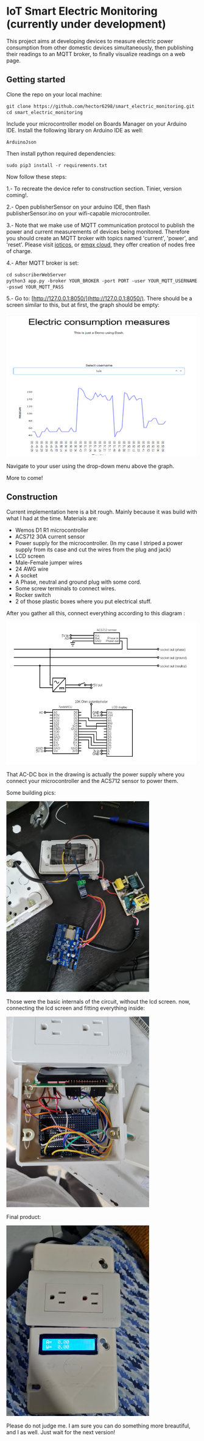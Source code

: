 # IoT Smart Electric Monitoring (currently under development)
This project aims at developing devices to measure electric power consumption from other domestic devices simultaneously, then publishing their readings to an MQTT broker, to finally visualize readings on a web page.

## Getting started

Clone the repo on your local machine:
```
git clone https://github.com/hector6298/smart_electric_monitoring.git
cd smart_electric_monitoring
```
Include your microcontroller model on Boards Manager on your Arduino IDE.
Install the following library on Arduino IDE as well:
```
ArduinoJson
```
Then install python required dependencies:
```
sudo pip3 install -r requirements.txt
```
Now follow these steps:

1.- To recreate the device refer to construction section. Tinier, version coming!.

2.- Open publisherSensor on your arduino IDE, then flash publisherSensor.ino on your wifi-capable microcontroller.

3.- Note that we make use of MQTT communication protocol to publish the power and current measurements of devices being monitored. Therefore you should create an MQTT broker with  topics named 'current', 'power', and 'reset'. Please visit [ioticos](https://ioticos.org/), or [emqx cloud](https://cloud.emqx.io/), they offer creation of nodes free of charge.

4.- After MQTT broker is set:
```
cd subscriberWebServer
python3 app.py -broker YOUR_BROKER -port PORT -user YOUR_MQTT_USERNAME -psswd YOUR_MQTT_PASS
```
5.- Go to: [http://127.0.0.1:8050/](http://127.0.0.1:8050/). There should be a screen similar to this, but at first, the graph should be empty:

<img src="https://github.com/hector6298/smart_electric_monitoring/blob/master/assets/webScreenshot.png" width="500" height="375">

Navigate to your user using the drop-down menu above the graph.

More to come!

## Construction

Current implementation here is a bit rough. Mainly because it was build with what I had at the time. Materials are:
- Wemos D1 R1 microcontroller
- ACS712 30A current sensor
- Power supply for the microcontroller. (In my case I striped a power supply from its case and cut the wires from the plug and jack)
- LCD screen 
- Male-Female jumper wires
- 24 AWG wire
- A socket
- A Phase, neutral and ground plug with some cord.
- Some screw terminals to connect wires.
- Rocker switch
- 2 of those plastic boxes where you put electrical stuff.

After you gather all this, connect everything according to this diagram :

<img src="https://github.com/hector6298/smart_electric_monitoring/blob/master/assets/circuit.png" width="500" height="375">

That AC-DC box in the drawing is actually the power supply where you connect your microcontroller and the ACS712 sensor to power them.

Some building pics:

<img src="https://github.com/hector6298/smart_electric_monitoring/blob/master/assets/20210106_192013.jpg" width="375" height="500">

Those were the basic internals of the circuit, without the lcd screen. now, connecting the lcd screen and fitting everything inside:

<img src="https://github.com/hector6298/smart_electric_monitoring/blob/master/assets/20210107_160654.jpg" width="375" height="500">

Final product:

<img src="https://github.com/hector6298/smart_electric_monitoring/blob/master/assets/20210111_223153.jpg" width="375" height="500">

Please do not judge me. I am sure you can do something more breautiful, and I as well. Just wait for the next version!
